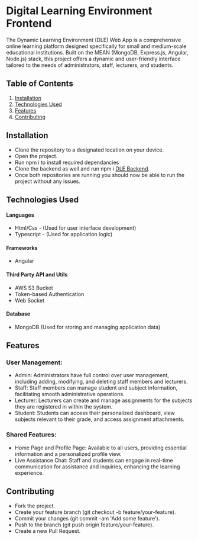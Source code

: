 # Digital Learning Environment Frontend

The Dynamic Learning Environment (DLE) Web App is a comprehensive online learning platform designed specifically for small and medium-scale educational institutions. Built on the MEAN (MongoDB, Express.js, Angular, Node.js) stack, this project offers a dynamic and user-friendly interface tailored to the needs of administrators, staff, lecturers, and students.

## Table of Contents

1. [Installation](#installation)
2. [Technologies Used](#technologies-used)
3. [Features](#features)
4. [Contributing](#contributing)


## Installation

- Clone the repository to a designated location on your device.
- Open the project.
- Run npm i to install required dependancies
- Clone the backend as well and run npm i [DLE Backend](https://github.com/thenura442/Express-Server-Backend/).
- Once both repositories are running you should now be able to run the project without any issues.


## Technologies Used

#### Languages

- Html/Css - (Used for user interface development)
- Typescript - (Used for application logic)

#### Frameworks

- Angular

#### Third Party API and Utils

- AWS S3 Bucket
- Token-based Authentication
- Web Socket

#### Database

- MongoDB (Used for storing and managing application data)

## Features

### User Management:

- Admin: Administrators have full control over user management, including adding, modifying, and deleting staff members and lecturers.
- Staff: Staff members can manage student and subject information, facilitating smooth administrative operations.
- Lecturer: Lecturers can create and manage assignments for the subjects they are registered in within the system.
- Student: Students can access their personalized dashboard, view subjects relevant to their grade, and access assignment attachments.

### Shared Features:

- Home Page and Profile Page: Available to all users, providing essential information and a personalized profile view.
- Live Assistance Chat: Staff and students can engage in real-time communication for assistance and inquiries, enhancing the learning experience.


## Contributing

- Fork the project.
- Create your feature branch (git checkout -b feature/your-feature).
- Commit your changes (git commit -am 'Add some feature').
- Push to the branch (git push origin feature/your-feature).
- Create a new Pull Request.
